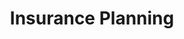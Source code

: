 ---
layout: page
title: Insurance Planning
#background_style: bg-info
background_image: url('assets/img/bg-masthead.jpeg')
# Add a link to the the top menu
menus:
  header:
    title: Insurance Planning
    weight: 2

sections:
- type: paragraph.html
  classes: mt-10
  section_id: insurance-planning
  text: >
    <h3>Insurance planning is an integral part of a strong financial plan.</h3>
    Assessing whether the right coverage is in place, knowing the full product availability, and getting set up with a long-term scope early in life are important aspects of achieving your goals and family protection.


    Life insurance, Critical Illness Insurance, Disability Insurance, and Long-Term Care Insurance contracts all contain different features that should be there to give you the best protection by providing a benefit, but the selection and application process should seek to save you money while achieving that first goal of protection. [Contact Jaymes Duke](/contact) for a quote or for a review of your current coverage.


    Through contacting Jaymes Duke, you can access your potential solution in a number of ways:

- type: process-list.html
  section_id: process-list
  list_items:
    - Find the best coverage available at the best rates from all the major life and health Canadian insurers
    - Access exclusive discounts if you are a student with a specific career ahead, are a medical professional, or have multiple business or family members to insure
    - Compliment or convert your existing group benefit package
    - If you are a business, check group benefits for employees with as few as one person, and if you are leaving your employer to become self-employed, inquire about how to transition for benefits and consider your current record of health
    - Understand the difference between mortgage insurance and individually-owned insurance
    - Receive help with the prospect of approval for coverage if you have a health concern or something in your past such as a hereditary disease, heart condition, or cancer treatment
    - Fully look at the risks of taxation at death or the lower-cost transfer of an estate and the various ways to set it up so there is a plan in place that is private and efficient with processing and taxes
    - Family protection&colon; Don’t put off a bit of life and health insurance planning and leave your young family more vulnerable to hardships from the unexpected. Simply gather the information and spending time to meet and discuss things so that your family is comfortable is worth the time.
---